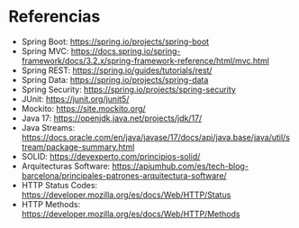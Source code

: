 # Referencias
- Spring Boot: https://spring.io/projects/spring-boot
- Spring MVC: https://docs.spring.io/spring-framework/docs/3.2.x/spring-framework-reference/html/mvc.html
- Spring REST: https://spring.io/guides/tutorials/rest/
- Spring Data: https://spring.io/projects/spring-data
- Spring Security: https://spring.io/projects/spring-security
- JUnit: https://junit.org/junit5/
- Mockito: https://site.mockito.org/
- Java 17: https://openjdk.java.net/projects/jdk/17/
- Java Streams: https://docs.oracle.com/en/java/javase/17/docs/api/java.base/java/util/stream/package-summary.html
- SOLID: https://devexperto.com/principios-solid/
- Arquitecturas Software: https://apiumhub.com/es/tech-blog-barcelona/principales-patrones-arquitectura-software/
- HTTP Status Codes: https://developer.mozilla.org/es/docs/Web/HTTP/Status
- HTTP Methods: https://developer.mozilla.org/es/docs/Web/HTTP/Methods